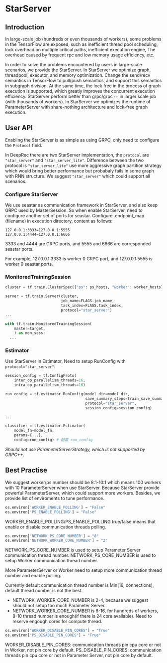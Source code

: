 # StarServer

## Introduction

In large-scale job (hundreds or even thousands of workers), some problems in the TensorFlow are exposed, such as inefficient thread pool scheduling, lock overhead on multiple critical paths, inefficient execution engine, The overhead caused by frequent rpc and low memory usage efficiency, etc.

In order to solve the problems encountered by users in large-scale scenarios, we provide the StarServer. In StarServer we optimize graph, threadpool, executor, and memory optimization. Change the send/recv semantics in TensorFlow to pull/push semantics, and support this semantics in subgraph division. At the same time, the lock free in the process of graph execution is supported, which greatly improves the concurrent execution efficiency. StarServer perform better than grpc/grpc++ in larger scale job (with thousands of workers). In StarServer we optimizes the runtime of ParameterServer with share-nothing architecture and lock-free graph execution.

## User API

Enabling the StarServer is as simple as using GRPC, only need to configure the `Protocol` field.

In DeepRec there are two StarServer implementation, the `protocol` are `"star_server"` and `"star_server_lite"`. Difference between the two protocol is `"star_server_lite"` use more aggressive graph partition strategy which would bring better performance but probabaly fails in some graph with RNN structure. We suggest `"star_server"` which could support all scenarios.

### Configure StarServer

We use seastar as communication framework in StarServer, and also keep GRPC used by MasterSession. So when enable StarServer, need to configure another set of ports for seastar. Configure .endpoint_map (filename) in execution directory, content as follows:

```
127.0.0.1:3333=127.0.0.1:5555
127.0.0.1:4444=127.0.0.1:6666
```

3333 and 4444 are GRPC ports, and 5555 and 6666 are corresponded seastar ports.

For example, 127.0.0.1:3333 is worker 0 GRPC port, and 127.0.0.1:5555 is worker 0 seastar ports.

### MonitoredTrainingSession

```python
cluster = tf.train.ClusterSpec({"ps": ps_hosts, "worker": worker_hosts})

server = tf.train.Server(cluster,
                         job_name=FLAGS.job_name,
                         task_index=FLAGS.task_index,
                         protocol="star_server")
...

with tf.train.MonitoredTrainingSession(
    master=target,
    ) as mon_sess:
  ...
```

### Estimator

Use StarServer in Estimator, Need to setup RunConfig with `protocol="star_server"`:

```python
session_config = tf.ConfigProto(
    inter_op_parallelism_threads=16,
    intra_op_parallelism_threads=16)

run_config = tf.estimator.RunConfig(model_dir=model_dir, 
                                    save_summary_steps=train_save_summary_steps,
                                    protocol="star_server",
                                    session_config=session_config)

...

classifier = tf.estimator.Estimator(
    model_fn=model_fn,
    params={...},
    config=run_config) # 配置 run_config
```
_Should not use ParameterServerStrategy, which is not supported by GRPC++._

## Best Practise

We suggest worker/ps number should be 8:1-10:1 which means 100 workers with 10 ParameterServer when use StarServer. Because StarServer provide powerful ParameterServer, which could support more workers. Besides, we provide list of enviroments to tune performance.


```python
os.environ['WORKER_ENABLE_POLLING'] = "False"
os.environ['PS_ENABLE_POLLING'] = "False"
```
WORKER_ENABLE_POLLING/PS_ENABLE_POLLING true/false means that enable or disable communication threads polling.


```python
os.environ['NETWORK_PS_CORE_NUMBER'] = "8"
os.environ['NETWORK_WORKER_CORE_NUMBER'] = "2"
```

NETWORK_PS_CORE_NUMBER is used to setup Parameter Server communication thread number.
NETWORK_PS_CORE_NUMBER is used to setup Worker communication thread number.

More ParameterServer or Worker need to setup more communication thread number and enable polling.

Currently default communication thread number is Min(16, connections), default thread number is not the best.
- NETWORK_WORKER_CORE_NUMBER is 2-4, because we suggest should not setup too much Parameter Server.
- NETWORK_WORKER_CORE_NUMBER is 8-16, for hundreds of workers, 8-10 thread number is enough(if there is 24 core available). Need to reserve engough cores for compute thread.


```python
os.environ["WORKER_DISABLE_PIN_CORES"] = "True"
os.environ["PS_DISABLE_PIN_CORES"] = "True"
```

WORKER_DISABLE_PIN_CORES: communication threads pin cpu core or not in Worker, not pin core by default.
PS_DISABLE_PIN_CORES: communication threads pin cpu core or not in Parameter Server, not pin core by default.
